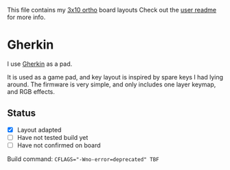 This file contains my [3x10 ortho](../../../default/ortho_3x10) board layouts
Check out the [user readme](../../../../users/bbaserdem/README.md) for more info.

# Gherkin

I use [Gherkin](../../../../keyboards/40percentclub/gherkin/readme.md) as a pad.

It is used as a game pad, and key layout is inspired by spare keys I had lying around.
The firmware is very simple, and only includes one layer keymap, and RGB effects.

## Status

* [x] Layout adapted
* [ ] Have not tested build yet
* [ ] Have not confirmed on board

Build command: `CFLAGS="-Wno-error=deprecated" TBF`
